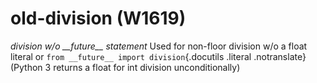 # old-division (W1619)
*division w/o \_\_future\_\_ statement* Used for non-floor division w/o
a float literal or `from __future__ import division`{.docutils .literal
.notranslate} (Python 3 returns a float for int division
unconditionally)
